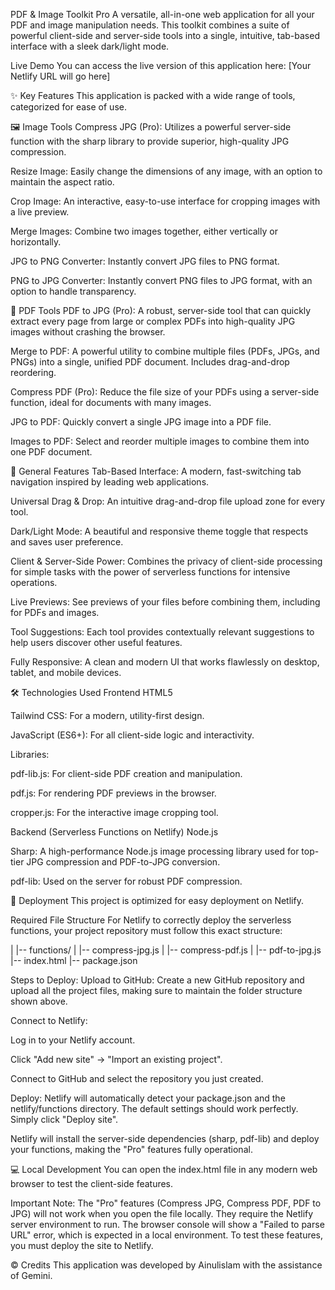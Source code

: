 PDF & Image Toolkit Pro
A versatile, all-in-one web application for all your PDF and image manipulation needs. This toolkit combines a suite of powerful client-side and server-side tools into a single, intuitive, tab-based interface with a sleek dark/light mode.

Live Demo
You can access the live version of this application here:
[Your Netlify URL will go here]

✨ Key Features
This application is packed with a wide range of tools, categorized for ease of use.

🖼️ Image Tools
Compress JPG (Pro): Utilizes a powerful server-side function with the sharp library to provide superior, high-quality JPG compression.

Resize Image: Easily change the dimensions of any image, with an option to maintain the aspect ratio.

Crop Image: An interactive, easy-to-use interface for cropping images with a live preview.

Merge Images: Combine two images together, either vertically or horizontally.

JPG to PNG Converter: Instantly convert JPG files to PNG format.

PNG to JPG Converter: Instantly convert PNG files to JPG format, with an option to handle transparency.

📄 PDF Tools
PDF to JPG (Pro): A robust, server-side tool that can quickly extract every page from large or complex PDFs into high-quality JPG images without crashing the browser.

Merge to PDF: A powerful utility to combine multiple files (PDFs, JPGs, and PNGs) into a single, unified PDF document. Includes drag-and-drop reordering.

Compress PDF (Pro): Reduce the file size of your PDFs using a server-side function, ideal for documents with many images.

JPG to PDF: Quickly convert a single JPG image into a PDF file.

Images to PDF: Select and reorder multiple images to combine them into one PDF document.

🚀 General Features
Tab-Based Interface: A modern, fast-switching tab navigation inspired by leading web applications.

Universal Drag & Drop: An intuitive drag-and-drop file upload zone for every tool.

Dark/Light Mode: A beautiful and responsive theme toggle that respects and saves user preference.

Client & Server-Side Power: Combines the privacy of client-side processing for simple tasks with the power of serverless functions for intensive operations.

Live Previews: See previews of your files before combining them, including for PDFs and images.

Tool Suggestions: Each tool provides contextually relevant suggestions to help users discover other useful features.

Fully Responsive: A clean and modern UI that works flawlessly on desktop, tablet, and mobile devices.

🛠️ Technologies Used
Frontend
HTML5

Tailwind CSS: For a modern, utility-first design.

JavaScript (ES6+): For all client-side logic and interactivity.

Libraries:

pdf-lib.js: For client-side PDF creation and manipulation.

pdf.js: For rendering PDF previews in the browser.

cropper.js: For the interactive image cropping tool.

Backend (Serverless Functions on Netlify)
Node.js

Sharp: A high-performance Node.js image processing library used for top-tier JPG compression and PDF-to-JPG conversion.

pdf-lib: Used on the server for robust PDF compression.

🚀 Deployment
This project is optimized for easy deployment on Netlify.

Required File Structure
For Netlify to correctly deploy the serverless functions, your project repository must follow this exact structure:

|   |-- functions/
|       |-- compress-jpg.js
|       |-- compress-pdf.js
|       |-- pdf-to-jpg.js
|-- index.html
|-- package.json

Steps to Deploy:
Upload to GitHub: Create a new GitHub repository and upload all the project files, making sure to maintain the folder structure shown above.

Connect to Netlify:

Log in to your Netlify account.

Click "Add new site" -> "Import an existing project".

Connect to GitHub and select the repository you just created.

Deploy: Netlify will automatically detect your package.json and the netlify/functions directory. The default settings should work perfectly. Simply click "Deploy site".

Netlify will install the server-side dependencies (sharp, pdf-lib) and deploy your functions, making the "Pro" features fully operational.

💻 Local Development
You can open the index.html file in any modern web browser to test the client-side features.

Important Note: The "Pro" features (Compress JPG, Compress PDF, PDF to JPG) will not work when you open the file locally. They require the Netlify server environment to run. The browser console will show a "Failed to parse URL" error, which is expected in a local environment. To test these features, you must deploy the site to Netlify.

© Credits
This application was developed by Ainulislam with the assistance of Gemini.
